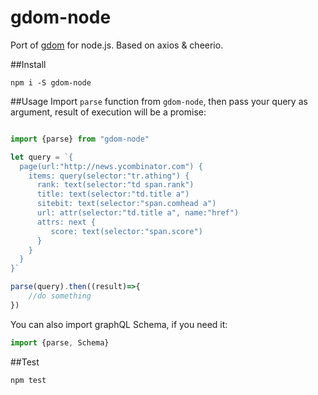 # gdom-node

Port of <a href="https://github.com/syrusakbary/gdom">gdom</a> for node.js. Based on axios & cheerio.

##Install

```
npm i -S gdom-node
```

##Usage
Import `parse` function from `gdom-node`, then pass your query as argument, result of execution will be a promise:

```js

import {parse} from "gdom-node"

let query = `{
  page(url:"http://news.ycombinator.com") {
    items: query(selector:"tr.athing") {
      rank: text(selector:"td span.rank")
      title: text(selector:"td.title a")
      sitebit: text(selector:"span.comhead a")
      url: attr(selector:"td.title a", name:"href")
      attrs: next {
         score: text(selector:"span.score")   
      }
    }
  }
}`

parse(query).then((result)=>{
    //do something
})
```
You can also import graphQL Schema, if you need it: 
```js
import {parse, Schema}
```

##Test

```
npm test
```